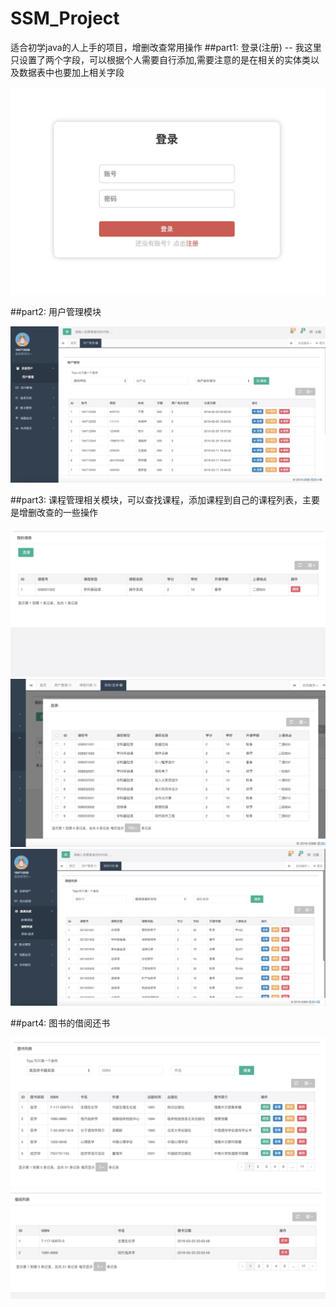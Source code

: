 # SSM_Project

适合初学java的人上手的项目，增删改查常用操作
##part1: 登录(注册) -- 我这里只设置了两个字段，可以根据个人需要自行添加,需要注意的是在相关的实体类以及数据表中也要加上相关字段

![Image text](https://github.com/chen1code/SSM_Project/blob/master/image/login.png)

##part2: 用户管理模块

![Image text](https://github.com/chen1code/SSM_Project/blob/master/image/user.png)

##part3: 课程管理相关模块，可以查找课程，添加课程到自己的课程列表，主要是增删改查的一些操作

![Image text](https://github.com/chen1code/SSM_Project/blob/master/image/curri_list.png)
![Image text](https://github.com/chen1code/SSM_Project/blob/master/image/choose_curri.png)
![Image text](https://github.com/chen1code/SSM_Project/blob/master/image/curriculum.png)

##part4: 图书的借阅还书

![Image text](https://github.com/chen1code/SSM_Project/blob/master/image/borrow_book.png)
![Image text](https://github.com/chen1code/SSM_Project/blob/master/image/return_book.png)
